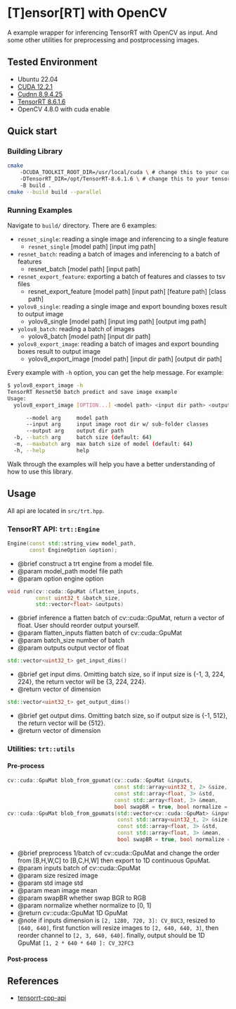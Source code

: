 # [**T**]ensor[**RT**] with OpenCV

A example wrapper for inferencing TensorRT with OpenCV as input. And some other
utilities for preprocessing and postprocessing images.

## Tested Environment

- Ubuntu 22.04
- [CUDA 12.2.1](https://docs.nvidia.com/cuda/cuda-installation-guide-linux/index.html)
- [Cudnn 8.9.4.25](https://developer.nvidia.com/cudnn)
- [TensorRT 8.6.1.6](https://developer.nvidia.com/nvidia-tensorrt-8x-download)
- OpenCV 4.8.0 with cuda enable

## Quick start

### Building Library

```sh
cmake
    -DCUDA_TOOLKIT_ROOT_DIR=/usr/local/cuda \ # change this to your cuda toolkit root
    -DTensorRT_DIR=/opt/TensorRT-8.6.1.6 \ # change this to your tensorrt root
    -B build .
cmake --build build --parallel
```

### Running Examples

Navigate to `build/` directory. There are 6 examples:
- `resnet_single`: reading a single image and inferencing to a single feature
    - `resnet_single` [model path] [input img path]
- `resnet_batch`: reading a batch of images and inferencing to a batch of features
    - resnet_batch [model path] [input path]
- `resnet_export_feature`: exporting a batch of features and classes to tsv files
    - resnet_export_feature [model path] [input path] [feature path] [class path]
- `yolov8_single`: reading a single image and export bounding boxes result to output image
    - yolov8_single [model path] [input img path] [output img path]
- `yolov8_batch`: reading a batch of images
    - yolov8_batch [model path] [input dir path]
- `yolov8_export_image`: reading a batch of images and export bounding boxes result to output image
    - yolov8_export_image [model path] [input dir path] [output dir path]

Every example with `-h` option, you can get the help message. For example:

```sh
$ yolov8_export_image -h
TensorRT Resnet50 batch predict and save image example
Usage:
  yolov8_export_image [OPTION...] <model path> <input dir path> <output dir path>

      --model arg     model path
      --input arg     input image root dir w/ sub-folder classes
      --output arg    output dir path
  -b, --batch arg     batch size (default: 64)
  -m, --maxbatch arg  max batch size of model (default: 64)
  -h, --help          help
```

Walk through the examples will help you have a better understanding of how to use this library.

## Usage

All api are located in `src/trt.hpp`.

### TensorRT API: `trt::Engine`

```cpp
Engine(const std::string_view model_path,
       const EngineOption &option);
```
- @brief construct a trt engine from a model file.
- @param model_path model file path
- @param option engine option

```cpp
void run(cv::cuda::GpuMat &flatten_inputs,
         const uint32_t &batch_size,
         std::vector<float> &outputs)
```
- @brief inference a flatten batch of cv::cuda::GpuMat, return a vector of
float. User should reorder output yourself.
- @param flatten_inputs flatten batch of cv::cuda::GpuMat
- @param batch_size number of batch
- @param outputs output vector of float

```cpp
std::vector<uint32_t> get_input_dims()
```
- @brief get input dims. Omitting batch size, so if input size is {-1, 3, 224,
224}, the return vector will be {3, 224, 224}.
- @return vector of dimension

```cpp
std::vector<uint32_t> get_output_dims()
```
- @brief get output dims. Omitting batch size, so if output size is {-1,
512}, the return vector will be {512}.
- @return vector of dimension

### Utilities: `trt::utils`

#### Pre-process

```cpp
cv::cuda::GpuMat blob_from_gpumat(cv::cuda::GpuMat &inputs,
                                  const std::array<uint32_t, 2> &size,
                                  const std::array<float, 3> &std,
                                  const std::array<float, 3> &mean,
                                  bool swapBR = true, bool normalize = true);
cv::cuda::GpuMat blob_from_gpumats(std::vector<cv::cuda::GpuMat> &inputs,
                                   const std::array<uint32_t, 2> &size,
                                   const std::array<float, 3> &std,
                                   const std::array<float, 3> &mean,
                                   bool swapBR = true, bool normalize = true);
```
- @brief preprocess 1/batch of cv::cuda::GpuMat and change the order from
[B,H,W,C] to [B,C,H,W] then export to 1D continuous GpuMat.
- @param inputs batch of cv::cuda::GpuMat
- @param size resized image
- @param std image std
- @param mean image mean
- @param swapBR whether swap BGR to RGB
- @param normalize whether normalize to [0, 1]
- @return cv::cuda::GpuMat 1D GpuMat
- @note if inputs dimension is `[2, 1280, 720, 3]: CV_8UC3`, resized to
`[640, 640]`, first function will resize images to `[2, 640, 640, 3]`, then
reorder channel to `[2, 3, 640, 640]`. finally, output should be 1D GpuMat
`[1, 2 * 640 * 640 ]: CV_32FC3`

#### Post-process

## References

- [tensorrt-cpp-api](https://github.com/cyrusbehr/tensorrt-cpp-api)
